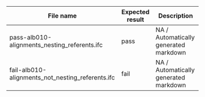 

| File name | Expected result | Description |
| --- | --- | --- |
| pass-alb010-alignments\_nesting\_referents.ifc | pass | NA / Automatically generated markdown |
| fail-alb010-alignments\_not\_nesting\_referents.ifc | fail | NA / Automatically generated markdown |

